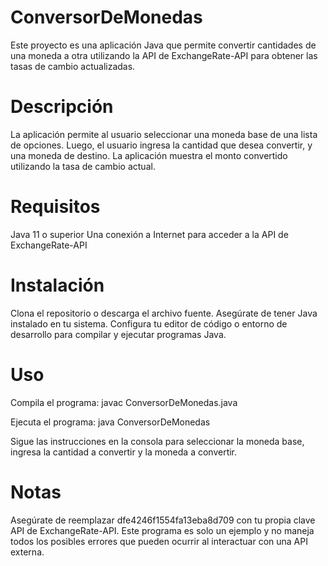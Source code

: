 # ConversorDeMonedas
Este proyecto es una aplicación Java que permite convertir cantidades de una moneda a otra utilizando la API de ExchangeRate-API para obtener las tasas de cambio actualizadas.

# Descripción
La aplicación permite al usuario seleccionar una moneda base de una lista de opciones. Luego, el usuario ingresa la cantidad que desea convertir, y una moneda de destino. La aplicación muestra el monto convertido utilizando la tasa de cambio actual.

# Requisitos
Java 11 o superior
Una conexión a Internet para acceder a la API de ExchangeRate-API

# Instalación
Clona el repositorio o descarga el archivo fuente.
Asegúrate de tener Java instalado en tu sistema.
Configura tu editor de código o entorno de desarrollo para compilar y ejecutar programas Java.

# Uso
Compila el programa:
javac ConversorDeMonedas.java


Ejecuta el programa:
java ConversorDeMonedas

Sigue las instrucciones en la consola para seleccionar la moneda base, ingresa la cantidad a convertir y la moneda a convertir.

# Notas
Asegúrate de reemplazar dfe4246f1554fa13eba8d709 con tu propia clave API de ExchangeRate-API.
Este programa es solo un ejemplo y no maneja todos los posibles errores que pueden ocurrir al interactuar con una API externa.


